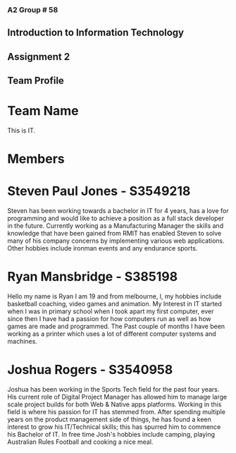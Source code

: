 ### A2 Group # 58

## Introduction to Information Technology 

## Assignment 2

## Team Profile

# Team Name
This is IT.

# Members

# Steven Paul Jones    	-	S3549218	
Steven has been working towards a bachelor in IT for 4 years, has a love for programming and would like to achieve a position as a full stack developer in the future.  Currently working as a Manufacturing Manager the skills and knowledge that have been gained from RMIT has enabled Steven to solve many of his company concerns by implementing various web applications.  Other hobbies include ironman events and any endurance sports. 

# Ryan Mansbridge	-	S385198
Hello my name is Ryan I am 19 and from melbourne, l, my hobbies include basketball coaching, video games and animation. My Interest in IT started when I was in primary school when I took apart my first computer, ever since then I have had a passion for how computers run as well as how games are made and programmed. The Past couple of months I have been working as a printer which uses a lot of different computer systems and machines.  

# Joshua Rogers	-	S3540958
Joshua has been working in the Sports Tech field for the past four years. His current role of Digital Project Manager has allowed him to manage large scale project builds for both Web & Native apps platforms. Working in this field is where his passion for IT has stemmed from. After spending multiple years on the product management side of things, he has found a keen interest to grow his IT/Technical skills; this has spurred him to commence his Bachelor of IT. In free time Josh's hobbies include camping, playing Australian Rules Football and cooking a nice meal.
